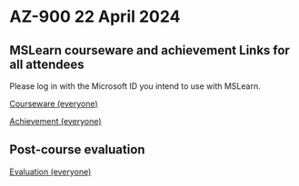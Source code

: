 
# AZ-900 22 April 2024

## MSLearn courseware and achievement Links for all attendees

Please log in with the Microsoft ID you intend to use with MSLearn.

[Courseware (everyone)](https://learn.microsoft.com/en-us/training/courses/az-900t00?WT.mc_id=ilt_partner_webpage_wwl&ocid=4232190#study-guide)

[Achievement (everyone)](https://learn.microsoft.com/en-us/users/me/achievements?WT.mc_id=ilt_partner_webpage_wwl&ocid=4232190&redeem=G2N4QM)

## Post-course evaluation

[Evaluation (everyone)](https://www.metricsthatmatter.com/auldct47)
